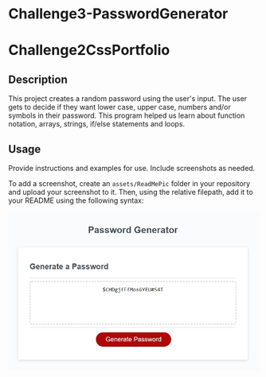 # Challenge3-PasswordGenerator
# Challenge2CssPortfolio

## Description

This project creates a random password using the user's input.  The user gets to decide if they want lower case, upper case, numbers and/or symbols in their password.  This program helped us learn about function notation, arrays, strings, if/else statements and loops.


## Usage

Provide instructions and examples for use. Include screenshots as needed.

To add a screenshot, create an `assets/ReadMePic` folder in your repository and upload your screenshot to it. Then, using the relative filepath, add it to your README using the following syntax:

    
![ReadMe Image](/Assets/ReadMePic.jpg)


